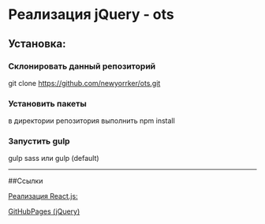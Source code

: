 Реализация jQuery - ots
===========================================

## Установка:

### Склонировать данный репозиторий
git clone https://github.com/newyorrker/ots.git

### Установить пакеты
в директории репозитория выполнить npm install

### Запустить gulp
gulp sass
или
gulp (default)


---

##Ссылки

[Реализация  React.js: ](https://github.com/newyorrker/ots/tree/react-implement "Реализация  React.js")

[GitHubPages (jQuery) ](https://newyorrker.github.io/ots/public/ "GitHubPages")
